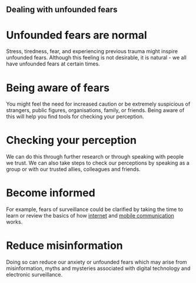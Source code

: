 ## Dealing with unfounded fears
# Unfounded fears are normal
Stress, tiredness, fear, and experiencing previous trauma might inspire unfounded fears. Although this feeling is not desirable, it is natural - we all have unfounded fears at certain times.
<br>
# Being aware of fears
You might feel the need for increased caution or be extremely suspicious of strangers, public figures, organisations, family, or friends. Being aware of this will help you find tools for checking your perception.
<br>
# Checking your perception
We can do this through further research or through speaking with people we trust. We can also take steps to check our perceptions by speaking as a group or with our trusted allies, colleagues and friends.
<br>
# Become informed
For example, fears of surveillance could be clarified by taking the time to learn or review the basics of how [internet](en/topics/understand-1-how-it-works/4-internet/1-intro.md) and [mobile communication](en/topics/understand-1-how-it-works/2-phones/1-intro.md) works.
# Reduce misinformation
Doing so can reduce our anxiety or unfounded fears which may arise from misinformation, myths and mysteries associated with digital technology and electronic surveillance.
